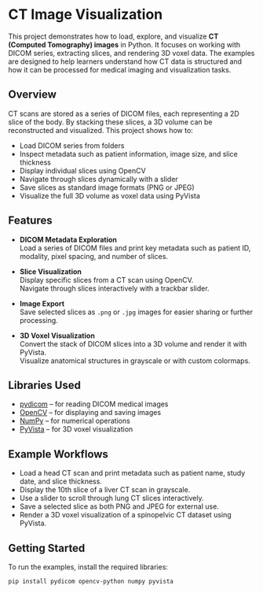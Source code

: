 # CT Image Visualization

This project demonstrates how to load, explore, and visualize **CT (Computed Tomography) images** in Python. It focuses on working with DICOM series, extracting slices, and rendering 3D voxel data. The examples are designed to help learners understand how CT data is structured and how it can be processed for medical imaging and visualization tasks.

## Overview

CT scans are stored as a series of DICOM files, each representing a 2D slice of the body. By stacking these slices, a 3D volume can be reconstructed and visualized. This project shows how to:

- Load DICOM series from folders
- Inspect metadata such as patient information, image size, and slice thickness
- Display individual slices using OpenCV
- Navigate through slices dynamically with a slider
- Save slices as standard image formats (PNG or JPEG)
- Visualize the full 3D volume as voxel data using PyVista

## Features

- **DICOM Metadata Exploration**  
  Load a series of DICOM files and print key metadata such as patient ID, modality, pixel spacing, and number of slices.

- **Slice Visualization**  
  Display specific slices from a CT scan using OpenCV.  
  Navigate through slices interactively with a trackbar slider.

- **Image Export**  
  Save selected slices as `.png` or `.jpg` images for easier sharing or further processing.

- **3D Voxel Visualization**  
  Convert the stack of DICOM slices into a 3D volume and render it with PyVista.  
  Visualize anatomical structures in grayscale or with custom colormaps.

## Libraries Used

- [pydicom](https://pydicom.github.io/) – for reading DICOM medical images  
- [OpenCV](https://opencv.org/) – for displaying and saving images  
- [NumPy](https://numpy.org/) – for numerical operations  
- [PyVista](https://docs.pyvista.org/) – for 3D voxel visualization  

## Example Workflows

- Load a head CT scan and print metadata such as patient name, study date, and slice thickness.  
- Display the 10th slice of a liver CT scan in grayscale.  
- Use a slider to scroll through lung CT slices interactively.  
- Save a selected slice as both PNG and JPEG for external use.  
- Render a 3D voxel visualization of a spinopelvic CT dataset using PyVista.

## Getting Started

To run the examples, install the required libraries:

```bash
pip install pydicom opencv-python numpy pyvista